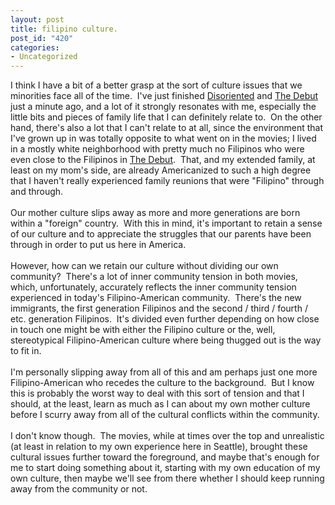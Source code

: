 ```yaml
--- 
layout: post
title: filipino culture.
post_id: "420"
categories:
- Uncategorized
---
```

I think I have a bit of a better grasp at the sort of culture issues that we minorities face all of the time.&nbsp; I've just finished <u>Disoriented</u> and <u>The Debut</u> just a minute ago, and a lot of it strongly resonates with me, especially the little bits and pieces of family life that I can definitely relate to.&nbsp; On the other hand, there's also a lot that I can't relate to at all, since the environment that I've grown up in was totally opposite to what went on in the movies; I lived in a mostly white neighborhood with pretty much no Filipinos who were even close to the Filipinos in <u>The Debut</u>.&nbsp; That, and my extended family, at least on my mom's side, are already Americanized to such a high degree that I haven't really experienced family reunions that were "Filipino" through and through.<br /><br />Our mother culture slips away as more and more generations are born within a "foreign" country.&nbsp; With this in mind, it's important to retain a sense of our culture and to appreciate the struggles that our parents have been through in order to put us here in America.<br /><br />However, how can we retain our culture without dividing our own community?&nbsp; There's a lot of inner community tension in both movies, which, unfortunately, accurately reflects the inner community tension experienced in today's Filipino-American community.&nbsp; There's the new immigrants, the first generation Filipinos and the second / third / fourth / etc. generation Filipinos.&nbsp; It's divided even further depending on how close in touch one might be with either the Filipino culture or the, well, stereotypical Filipino-American culture where being thugged out is the way to fit in.<br /><br />I'm personally slipping away from all of this and am perhaps just one more Filipino-American who recedes the culture to the background.&nbsp; But I know this is probably the worst way to deal with this sort of tension and that I should, at the least, learn as much as I can about my own mother culture before I scurry away from all of the cultural conflicts within the community.<br /><br />I don't know though.&nbsp; The movies, while at times over the top and unrealistic (at least in relation to my own experience here in Seattle), brought these cultural issues further toward the foreground, and maybe that's enough for me to start doing something about it, starting with my own education of my own culture, then maybe we'll see from there whether I should keep running away from the community or not.<br />
